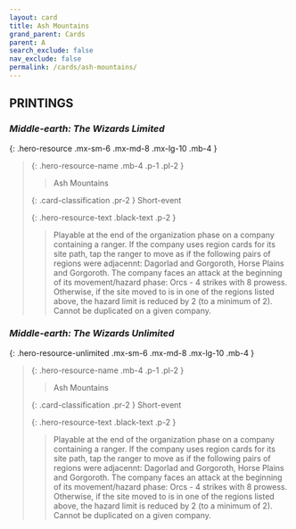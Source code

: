 ```yaml
---
layout: card
title: Ash Mountains
grand_parent: Cards
parent: A
search_exclude: false
nav_exclude: false
permalink: /cards/ash-mountains/
---
```


## PRINTINGS


### _Middle-earth: The Wizards Limited_

{: .hero-resource .mx-sm-6 .mx-md-8 .mx-lg-10 .mb-4 }
> {: .hero-resource-name .mb-4 .p-1 .pl-2 }
> > <div class="card-mp"></div>
> > <div class="card-name">Ash Mountains</div>
>
> {: .card-classification .pr-2 }
> Short-event
>
> {: .hero-resource-text .black-text .p-2 }
> > Playable at the end of the organization phase on a company containing a ranger. If the company uses region cards for its site path, tap the ranger to move as if the following pairs of regions were adjacennt: Dagorlad and Gorgoroth, Horse Plains and Gorgoroth. The company faces an attack at the beginning of its movement/hazard phase: Orcs - 4 strikes with 8 prowess. Otherwise, if the site moved to is in one of the regions listed above, the hazard limit is reduced by 2 (to a minimum of 2). Cannot be duplicated on a given company. 
> 

### _Middle-earth: The Wizards Unlimited_

{: .hero-resource-unlimited .mx-sm-6 .mx-md-8 .mx-lg-10 .mb-4 }
> {: .hero-resource-name .mb-4 .p-1 .pl-2 }
> > <div class="card-mp"></div>
> > <div class="card-name">Ash Mountains</div>
>
> {: .card-classification .pr-2 }
> Short-event
>
> {: .hero-resource-text .black-text .p-2 }
> > Playable at the end of the organization phase on a company containing a ranger. If the company uses region cards for its site path, tap the ranger to move as if the following pairs of regions were adjacennt: Dagorlad and Gorgoroth, Horse Plains and Gorgoroth. The company faces an attack at the beginning of its movement/hazard phase: Orcs - 4 strikes with 8 prowess. Otherwise, if the site moved to is in one of the regions listed above, the hazard limit is reduced by 2 (to a minimum of 2). Cannot be duplicated on a given company. 
> 
